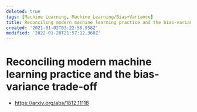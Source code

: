 ```yaml
---
deleted: true
tags: [Machine Learning, Machine Learning/Bias+Variance]
title: Reconciling modern machine learning practice and the bias-variance trade-off
created: '2021-01-02T03:22:56.958Z'
modified: '2022-01-20T21:57:12.360Z'
---
```


# Reconciling modern machine learning practice and the bias-variance trade-off

* https://arxiv.org/abs/1812.11118

